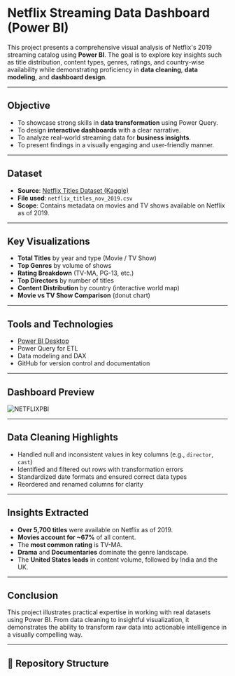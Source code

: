 # Netflix Streaming Data Dashboard (Power BI)

This project presents a comprehensive visual analysis of Netflix's 2019 streaming catalog using **Power BI**. The goal is to explore key insights such as title distribution, content types, genres, ratings, and country-wise availability while demonstrating proficiency in **data cleaning**, **data modeling**, and **dashboard design**.

---

##  Objective

- To showcase strong skills in **data transformation** using Power Query.
- To design **interactive dashboards** with a clear narrative.
- To analyze real-world streaming data for **business insights**.
- To present findings in a visually engaging and user-friendly manner.

---

## Dataset

- **Source**: [Netflix Titles Dataset (Kaggle)](https://www.kaggle.com/datasets/shivamb/netflix-shows)
- **File used**: `netflix_titles_nov_2019.csv`
- **Scope**: Contains metadata on movies and TV shows available on Netflix as of 2019.

---

##  Key Visualizations

- **Total Titles** by year and type (Movie / TV Show)
- **Top Genres** by volume of shows
- **Rating Breakdown** (TV-MA, PG-13, etc.)
- **Top Directors** by number of titles
- **Content Distribution** by country (interactive world map)
- **Movie vs TV Show Comparison** (donut chart)

---

##  Tools and Technologies

- [Power BI Desktop](https://powerbi.microsoft.com/)
- Power Query for ETL
- Data modeling and DAX
- GitHub for version control and documentation

---

##  Dashboard Preview

![NETFLIXPBI](https://github.com/user-attachments/assets/6a16212f-5cd8-497a-a8fe-ccff9c57245b)


---

##  Data Cleaning Highlights

- Handled null and inconsistent values in key columns (e.g., `director`, `cast`)
- Identified and filtered out rows with transformation errors
- Standardized date formats and ensured correct data types
- Reordered and renamed columns for clarity

---

##  Insights Extracted

- **Over 5,700 titles** were available on Netflix as of 2019.
- **Movies account for ~67%** of all content.
- The **most common rating** is TV-MA.
- **Drama** and **Documentaries** dominate the genre landscape.
- The **United States leads** in content volume, followed by India and the UK.

---

## Conclusion

This project illustrates practical expertise in working with real datasets using Power BI. From data cleaning to insightful visualization, it demonstrates the ability to transform raw data into actionable intelligence in a visually compelling way.

---

## 📁 Repository Structure

